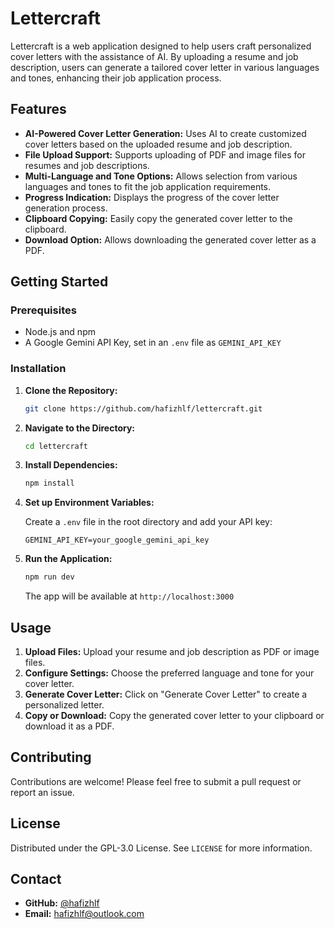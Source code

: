# Lettercraft

Lettercraft is a web application designed to help users craft personalized cover letters with the assistance of AI. By uploading a resume and job description, users can generate a tailored cover letter in various languages and tones, enhancing their job application process.

## Features

- **AI-Powered Cover Letter Generation:** Uses AI to create customized cover letters based on the uploaded resume and job description.
- **File Upload Support:** Supports uploading of PDF and image files for resumes and job descriptions.
- **Multi-Language and Tone Options:** Allows selection from various languages and tones to fit the job application requirements.
- **Progress Indication:** Displays the progress of the cover letter generation process.
- **Clipboard Copying:** Easily copy the generated cover letter to the clipboard.
- **Download Option:** Allows downloading the generated cover letter as a PDF.

## Getting Started

### Prerequisites

- Node.js and npm
- A Google Gemini API Key, set in an `.env` file as `GEMINI_API_KEY`

### Installation

1. **Clone the Repository:**

   ```bash
   git clone https://github.com/hafizhlf/lettercraft.git
   ```

2. **Navigate to the Directory:**

   ```bash
   cd lettercraft
   ```

3. **Install Dependencies:**

   ```bash
   npm install
   ```

4. **Set up Environment Variables:**

   Create a `.env` file in the root directory and add your API key:

   ```plaintext
   GEMINI_API_KEY=your_google_gemini_api_key
   ```

5. **Run the Application:**

   ```bash
   npm run dev
   ```

   The app will be available at `http://localhost:3000`

## Usage

1. **Upload Files:** Upload your resume and job description as PDF or image files.
2. **Configure Settings:** Choose the preferred language and tone for your cover letter.
3. **Generate Cover Letter:** Click on "Generate Cover Letter" to create a personalized letter.
4. **Copy or Download:** Copy the generated cover letter to your clipboard or download it as a PDF.

## Contributing

Contributions are welcome! Please feel free to submit a pull request or report an issue.

## License

Distributed under the GPL-3.0 License. See `LICENSE` for more information.

## Contact

- **GitHub:** [@hafizhlf](https://github.com/hafizhlf)
- **Email:** hafizhlf@outlook.com

